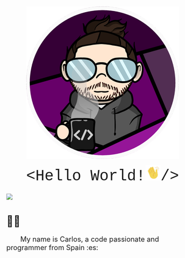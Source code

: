 <h3><img src="img/CharlyMech.png" style="display: block;
												 margin-left: auto;
												 margin-right: auto;"/></h3>

<div align="center" style="font-family:'Courier New';font-size:30pt">&lt;Hello World!<img  src="img/moving_hand.gif" style="width:1em;" />/&gt;</div>

<h3><img src="https://img.shields.io/badge/year_version-2023-informational" 
		style="display: block;
				 margin-left: auto;
				 margin-right: auto;"/>
</h3>
<h1></h1>

<span style="font-size:2em;">&#128587;&#127997;</span>

<p style="font-size:1.3em;">&emsp;&emsp;My name is Carlos, a code passionate and programmer from Spain :es: </p>
